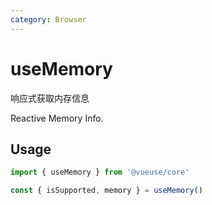 ```yaml
---
category: Browser
---
```


# useMemory

响应式获取内存信息

Reactive Memory Info.

## Usage

```ts
import { useMemory } from '@vueuse/core'

const { isSupported, memory } = useMemory()
```
